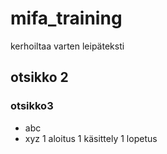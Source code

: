 # mifa_training
kerhoiltaa varten
leipäteksti
## otsikko 2
### otsikko3
* abc
* xyz
1 aloitus
1 käsittely
1 lopetus

